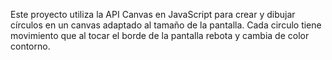 Este proyecto utiliza la API Canvas en JavaScript para crear y dibujar círculos en un canvas adaptado al tamaño de la pantalla. Cada circulo tiene movimiento que al tocar el borde de la pantalla rebota y cambia de color contorno.
